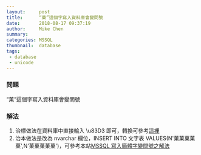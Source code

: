 ```yaml
---
layout:     post
title:      “菓”這個字寫入資料庫會變問號
date:       2018-08-17 09:37:19
author:     Mike Chen
summary:    
categories: MSSQL
thumbnail:  database
tags:
 - database
 - unicode
---
```


### 問題

“菓”這個字寫入資料庫會變問號

### 解法

1. 治標做法在資料庫中直接輸入 \u83D3 即可，轉換可參考[這裡](http://native2ascii.net/)
2. 治本做法是改為 nvarchar 欄位，INSERT INTO 文字表 VALUES(N'菓菓菓菓菓',N'菓菓菓菓菓')，可參考本站[MSSQL 寫入簡體字變問號之解法](https://mike2014mike.github.io/mssql/2018/07/20/mssql-zhcn/)
